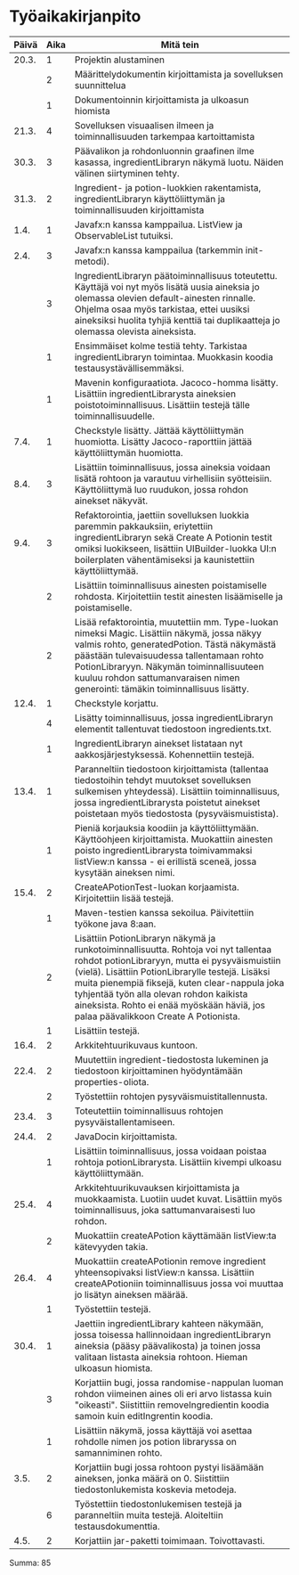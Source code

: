 # Työaikakirjanpito

| Päivä | Aika | Mitä tein |
| --- | --- | --- |
|20.3.|1 | Projektin alustaminen |
|     |2 | Määrittelydokumentin kirjoittamista ja sovelluksen suunnittelua |
|     |1 | Dokumentoinnin kirjoittamista ja ulkoasun hiomista |
|21.3.|4 | Sovelluksen visuaalisen ilmeen ja toiminnallisuuden tarkempaa kartoittamista |
|30.3.|3 | Päävalikon ja rohdonluonnin graafinen ilme kasassa, ingredientLibraryn näkymä luotu. Näiden välinen siirtyminen tehty.
|31.3.|2 | Ingredient- ja potion-luokkien rakentamista, ingredientLibraryn käyttöliittymän ja toiminnallisuuden kirjoittamista
|1.4.|1 | Javafx:n kanssa kamppailua. ListView ja ObservableList tutuiksi.
|2.4.|3 | Javafx:n kanssa kamppailua (tarkemmin init-metodi).
|    |3 | IngredientLibraryn päätoiminnallisuus toteutettu. Käyttäjä voi nyt myös lisätä uusia aineksia jo olemassa olevien default-ainesten rinnalle. Ohjelma osaa myös tarkistaa, ettei uusiksi aineksiksi huolita tyhjiä kenttiä tai duplikaatteja jo olemassa olevista aineksista.
|    |1 | Ensimmäiset kolme testiä tehty. Tarkistaa ingredientLibraryn toimintaa. Muokkasin koodia testausystävällisemmäksi.
|    |1 | Mavenin konfiguraatiota. Jacoco-homma lisätty. Lisättiin ingredientLibrarysta aineksien poistotoiminnallisuus. Lisättiin testejä tälle toiminnallisuudelle.
|7.4.|1 | Checkstyle lisätty. Jättää käyttöliittymän huomiotta. Lisätty Jacoco-raporttiin jättää käyttöliittymän huomiotta.
|8.4.|3 | Lisättiin toiminnallisuus, jossa aineksia voidaan lisätä rohtoon ja varautuu virhellisiin syötteisiin. Käyttöliittymä luo ruudukon, jossa rohdon ainekset näkyvät.
|9.4.|3 | Refaktorointia, jaettiin sovelluksen luokkia paremmin pakkauksiin, eriytettiin ingredientLibraryn sekä Create A Potionin testit omiksi luokikseen, lisättiin UIBuilder-luokka UI:n boilerplaten vähentämiseksi ja kaunistettiin käyttöliittymää.
|    |2 | Lisättiin toiminnallisuus ainesten poistamiselle rohdosta. Kirjoitettiin testit ainesten lisäämiselle ja poistamiselle.
|    |2 | Lisää refaktorointia, muutettiin mm. Type-luokan nimeksi Magic. Lisättiin näkymä, jossa näkyy valmis rohto, generatedPotion. Tästä näkymästä päästään tulevaisuudessa tallentamaan rohto PotionLibraryyn. Näkymän toiminnallisuuteen kuuluu rohdon sattumanvaraisen nimen generointi: tämäkin toiminnallisuus lisätty.
|12.4.|1 | Checkstyle korjattu.
|     |4 | Lisätty toiminnallisuus, jossa ingredientLibraryn elementit tallentuvat tiedostoon ingredients.txt.
|     |1 | IngredientLibraryn ainekset listataan nyt aakkosjärjestyksessä. Kohennettiin testejä.
|13.4.|1 | Paranneltiin tiedostoon kirjoittamista (tallentaa tiedostoihin tehdyt muutokset sovelluksen sulkemisen yhteydessä). Lisättiin toiminnallisuus, jossa ingredientLibrarysta poistetut ainekset poistetaan myös tiedostosta (pysyväismuistista).
|     |1 | Pieniä korjauksia koodiin ja käyttöliittymään. Käyttöohjeen kirjoittamista. Muokattiin ainesten poisto ingredientLibrarysta toimivammaksi listView:n kanssa - ei erillistä sceneä, jossa kysytään aineksen nimi.
|15.4.|2 | CreateAPotionTest-luokan korjaamista. Kirjoitettiin lisää testejä.
|     |1 | Maven-testien kanssa sekoilua. Päivitettiin työkone java 8:aan.
|     |2 | Lisättiin PotionLibraryn näkymä ja runkotoiminnallisuutta. Rohtoja voi nyt tallentaa rohdot potionLibraryyn, mutta ei pysyväismuistiin (vielä). Lisättiin PotionLibrarylle testejä. Lisäksi muita pienempiä fiksejä, kuten clear-nappula joka tyhjentää työn alla olevan rohdon kaikista aineksista. Rohto ei enää myöskään häviä, jos palaa päävalikkoon Create A Potionista.
|     |1 | Lisättiin testejä.
|16.4.|2 | Arkkitehtuurikuvaus kuntoon.
|22.4.|2 | Muutettiin ingredient-tiedostosta lukeminen ja tiedostoon kirjoittaminen hyödyntämään properties-oliota.
|     |2 | Työstettiin rohtojen pysyväismuistitallennusta.
|23.4.|3 | Toteutettiin toiminnallisuus rohtojen pysyväistallentamiseen.
|24.4.|2 | JavaDocin kirjoittamista.
|     |1 | Lisättiin toiminnallisuus, jossa voidaan poistaa rohtoja potionLibrarysta. Lisättiin kivempi ulkoasu käyttöliittymään.
|25.4.|4 | Arkkitehtuurikuvauksen kirjoittamista ja muokkaamista. Luotiin uudet kuvat. Lisättiin myös toiminnallisuus, joka sattumanvaraisesti luo rohdon.
|     |2 | Muokattiin createAPotion käyttämään listView:ta kätevyyden takia.
|26.4.|4 | Muokattiin createAPotionin remove ingredient yhteensopivaksi listView:n kanssa. Lisättiin createAPotioniin toiminnallisuus jossa voi muuttaa jo lisätyn aineksen määrää.
|     |1 | Työstettiin testejä.
|30.4.|1 | Jaettiin ingredientLibrary kahteen näkymään, jossa toisessa hallinnoidaan ingredientLibraryn aineksia (pääsy päävalikosta) ja toinen jossa valitaan listasta aineksia rohtoon. Hieman ulkoasun hiomista.
|     |3 | Korjattiin bugi, jossa randomise-nappulan luoman rohdon viimeinen aines oli eri arvo listassa kuin "oikeasti". Siistittiin removeIngredientin koodia samoin kuin editIngrentin koodia.
|     |1 | Lisättiin näkymä, jossa käyttäjä voi asettaa rohdolle nimen jos potion libraryssa on samanniminen rohto.
|3.5.|2 | Korjattiin bugi jossa rohtoon pystyi lisäämään aineksen, jonka määrä on 0. Siistittiin tiedostonlukemista koskevia metodeja.
|    |6 | Työstettiin tiedostonlukemisen testejä ja paranneltiin muita testejä. Aloiteltiin testausdokumenttia.
|4.5.|2 | Korjattiin jar-paketti toimimaan. Toivottavasti.

Summa: 85
